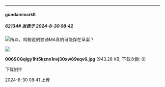﻿
*****

####  gundammarkⅡ  
##### 62134#       发表于 2024-8-30 08:42

<img src="https://static.saraba1st.com/image/smiley/face2017/105.png" referrerpolicy="no-referrer">所以，鸡翅说的铁骑MA真的可能存在草案？

<img src="https://img.saraba1st.com/forum/202408/30/084103kyz5srcb5ppce8sh.jpg" referrerpolicy="no-referrer">

<strong>006SCGqIgy1ht5kznn1nvj30xw69eqv6.jpg</strong> (943.28 KB, 下载次数: 0)

下载附件

2024-8-30 08:41 上传

